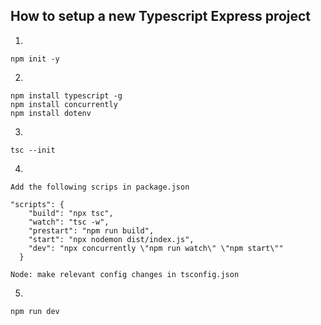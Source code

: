 ## How to setup a new Typescript Express project

1. 
```
npm init -y
```

2.
```
npm install typescript -g
npm install concurrently
npm install dotenv
```

3. 
```
tsc --init
```

4. 
```
Add the following scrips in package.json

"scripts": {
    "build": "npx tsc",
    "watch": "tsc -w",
    "prestart": "npm run build",
    "start": "npx nodemon dist/index.js",
    "dev": "npx concurrently \"npm run watch\" \"npm start\""
  }
```

```
Node: make relevant config changes in tsconfig.json
```

5.
```
npm run dev
```
